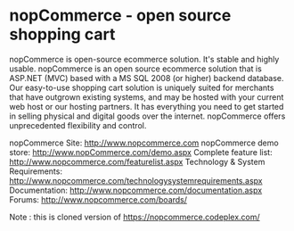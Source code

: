 nopCommerce - open source shopping cart
============

nopCommerce is open-source ecommerce solution. It's stable and highly usable. nopCommerce is an open source ecommerce solution that is ASP.NET (MVC) based with a MS SQL 2008 (or higher) backend database. Our easy-to-use shopping cart solution is uniquely suited for merchants that have outgrown existing systems, and may be hosted with your current web host or our hosting partners. It has everything you need to get started in selling physical and digital goods over the internet. nopCommerce offers unprecedented flexibility and control.


nopCommerce Site: http://www.nopcommerce.com
nopCommerce demo store: http://www.nopCommerce.com/demo.aspx
Complete feature list: http://www.nopcommerce.com/featurelist.aspx
Technology & System Requirements: http://www.nopcommerce.com/technologysystemrequirements.aspx
Documentation: http://www.nopcommerce.com/documentation.aspx
Forums: http://www.nopcommerce.com/boards/


Note : this is cloned version of https://nopcommerce.codeplex.com/ 


